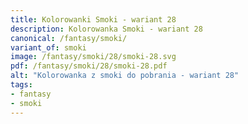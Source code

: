```yaml
---
title: Kolorowanki Smoki - wariant 28
description: Kolorowanka Smoki - wariant 28
canonical: /fantasy/smoki/
variant_of: smoki
image: /fantasy/smoki/28/smoki-28.svg
pdf: /fantasy/smoki/28/smoki-28.pdf
alt: "Kolorowanka z smoki do pobrania - wariant 28"
tags:
- fantasy
- smoki
---
```

